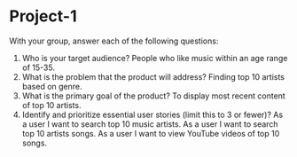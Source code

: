 # Project-1
 With your group, answer each of the following questions:
  1. Who is your target audience?
  People who like music within an age range of 15-35.
  2. What is the problem that the product will address?
  Finding top 10 artists based on genre. 
  3. What is the primary goal of the product?
  To display most recent content of top 10 artists.
  4. Identify and prioritize essential user stories (limit this to 3 or fewer)?
As a user I want to search top 10 music artists.
As a user I want to search top 10 artists songs.
As a user I want to view YouTube videos of top 10 songs.